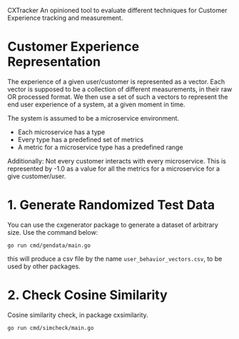 CXTracker
An opinioned tool to evaluate different techniques for Customer Experience tracking and measurement.

# Customer Experience Representation
The experience of a given user/customer is represented as a vector. Each vector is supposed to be a collection of different measurements, in their raw OR processed format. We then use a set of such a vectors to represent the end user experience of a system, at a given moment in time.

The system is assumed to be a microservice environment. 
* Each microservice has a type
* Every type has a predefined set of metrics
* A metric for a microservice type has a predefined range

Additionally:
Not every customer interacts with every microservice. This is represented by -1.0 as a value for all the metrics for a microservice for a give customer/user.

# 1. Generate Randomized Test Data
You can use the cxgenerator package to generate a dataset of arbitrary size.
Use the command below:
```
go run cmd/gendata/main.go
```
this will produce a csv file by the name `user_behavior_vectors.csv`, to be used by other packages. 

# 2. Check Cosine Similarity
Cosine similarity check, in package cxsimilarity.
```
go run cmd/simcheck/main.go
```